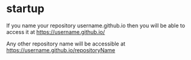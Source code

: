 # startup

If you name your repository username.github.io then you will be able to access it at https://username.github.io/

Any other repository name will be accessible at https://username.github.io/repositoryName
